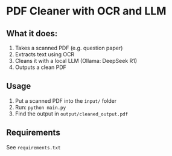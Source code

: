 # PDF Cleaner with OCR and LLM

## What it does:
1. Takes a scanned PDF (e.g. question paper)
2. Extracts text using OCR
3. Cleans it with a local LLM (Ollama: DeepSeek R1)
4. Outputs a clean PDF

## Usage
1. Put a scanned PDF into the `input/` folder
2. Run: `python main.py`
3. Find the output in `output/cleaned_output.pdf`

## Requirements
See `requirements.txt`
